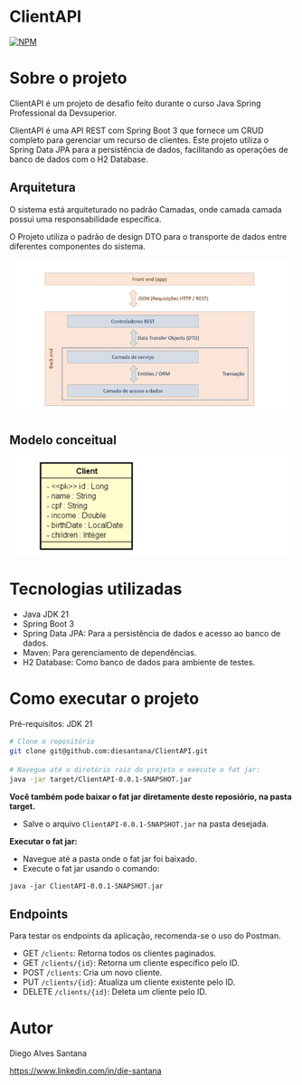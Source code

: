 # ClientAPI 
[![NPM](https://img.shields.io/npm/l/react)](https://github.com/diesantana/ClientAPI/blob/main/LICENSE) 

# Sobre o projeto

ClientAPI é um projeto de desafio feito durante o curso Java Spring Professional da Devsuperior.  

ClientAPI é uma API REST com Spring Boot 3 que fornece um CRUD completo para gerenciar um recurso de clientes. Este projeto utiliza o Spring Data JPA para a persistência de dados, facilitando as operações de banco de dados com o H2 Database.

## Arquitetura
O sistema está arquiteturado no padrão Camadas, onde camada camada possui uma responsabilidade específica. 

O Projeto utiliza o padrão de design DTO para o transporte de dados entre diferentes componentes do sistema. 

![Modelo Conceitual](https://raw.githubusercontent.com/diesantana/assets/main/img/clientAPI/camadas.jpg)


## Modelo conceitual
![Modelo Conceitual](https://raw.githubusercontent.com/diesantana/assets/main/img/clientAPI/Entity%20Client%202.jpg)  
  

# Tecnologias utilizadas
- Java JDK 21
- Spring Boot 3
- Spring Data JPA: Para a persistência de dados e acesso ao banco de dados.
- Maven: Para gerenciamento de dependências.
- H2 Database: Como banco de dados para ambiente de testes.

# Como executar o projeto

Pré-requisitos: JDK 21

```bash
# Clone o repositório
git clone git@github.com:diesantana/ClientAPI.git

# Navegue até o diretório raiz do projeto e execute o fat jar:
java -jar target/ClientAPI-0.0.1-SNAPSHOT.jar
```

**Você também pode baixar o fat jar diretamente deste reposiório, na pasta target.**
- Salve o arquivo `ClientAPI-0.0.1-SNAPSHOT.jar` na pasta desejada.

**Executar o fat jar:**
- Navegue até a pasta onde o fat jar foi baixado.
- Execute o fat jar usando o comando: 
```
java -jar ClientAPI-0.0.1-SNAPSHOT.jar
```
     
## Endpoints

Para testar os endpoints da aplicação, recomenda-se o uso do Postman.

- GET `/clients`: Retorna todos os clientes paginados.
- GET `/clients/{id}`: Retorna um cliente específico pelo ID.
- POST `/clients`: Cria um novo cliente.
- PUT `/clients/{id}`: Atualiza um cliente existente pelo ID.
- DELETE `/clients/{id}`: Deleta um cliente pelo ID.



# Autor
Diego Alves Santana

https://www.linkedin.com/in/die-santana

